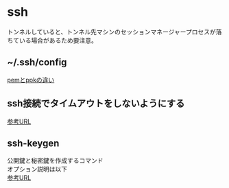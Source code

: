# ssh

トンネルしていると、トンネル先マシンのセッションマネージャープロセスが落ちている場合があるため要注意。

## ~/.ssh/config

[pemとppkの違い](https://zenn.dev/osai/articles/3941f2d1de94f0)

## ssh接続でタイムアウトをしないようにする

[参考URL](https://gist.github.com/toyokawah/ea3270eeaf03d612349ab91670e53f7e)

## ssh-keygen

公開鍵と秘密鍵を作成するコマンド  
オプション説明は以下  
[参考URL](https://tech-blog.rakus.co.jp/entry/20210727/ssh)

